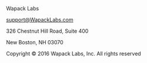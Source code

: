 Wapack Labs

support@WapackLabs.com

326 Chestnut Hill Road, Suite 400

New Boston, NH 03070

Copyright © 2016 Wapack Labs, Inc.  All rights reserved
